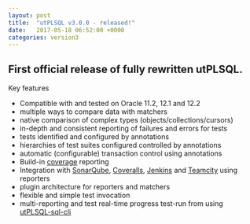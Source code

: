 ```yaml
---
layout: post
title:  "utPLSQL v3.0.0 - released!"
date:   2017-05-18 06:52:00 +0000
categories: version3
---
```



First official release of fully rewritten utPLSQL.
------------------------------------
Key features

- Compatible with and tested on Oracle 11.2, 12.1 and 12.2
- multiple ways to compare data with matchers
- native comparison of complex types (objects/collections/cursors)
- in-depth and consistent reporting of failures and errors for tests
- tests identified and configured by annotations
- hierarchies of test suites configured controlled by annotations
- automatic (configurable) transaction control using annotations
- Build-in [coverage](https://utplsql.github.io/utPLSQL-coverage-html/) reporting
- Integration with [SonarQube](https://sonarqube.com/dashboard?id=utPLSQL%3AutPLSQL%3Adevelop), [Coveralls](https://coveralls.io/github/utPLSQL/utPLSQL), [Jenkins](https://jenkins.io/) and [Teamcity](https://www.jetbrains.com/teamcity) using reporters
- plugin architecture for reporters and matchers
- flexible and simple test invocation
- multi-reporting and test real-time progress test-run from using [utPLSQL-sql-cli](https://github.com/utPLSQL/utPLSQL-sql-cli/)
